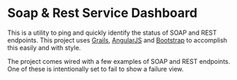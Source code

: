 Soap &amp; Rest Service Dashboard
=================

This is a utility to ping and quickly identify the status of SOAP and REST endpoints.  This project uses [Grails](http://grails.org/), [AngularJS](http://angularjs.org/) and [Bootstrap](http://getbootstrap.com/)
to accomplish this easily and with style.

The project comes wired with a few examples of SOAP and REST endpoints.  One of these is intentionally set to fail to show a failure view.




